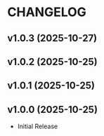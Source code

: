 # CHANGELOG

<!-- version list -->

## v1.0.3 (2025-10-27)


## v1.0.2 (2025-10-25)


## v1.0.1 (2025-10-25)


## v1.0.0 (2025-10-25)

- Initial Release
